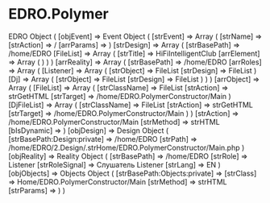 # EDRO.Polymer
EDRO Object
(
    [objEvent] => Event Object
        (
            [strEvent] => Array
                (
                    [strName] => 
                    [strAction] => /
                    [arrParams] => 
                )
            [strDesign] => Array
                (
                    [strBasePath] => /home/EDRO
                    [FileList] => Array
                        (
                            [strTitle] => HiFiIntelligentClub
                            [arrElement] => Array
                                (
                                )
                        )
                )
            [arrReality] => Array
                (
                    [strBasePath] => /home/EDRO
                    [arrRoles] => Array
                        (
                            [Listener] => Array
                                (
                                    [strObject] => FileList
                                    [strDesign] => FileList
                                )
                            [Dj] => Array
                                (
                                    [strObject] => FileList
                                    [strDesign] => FileList
                                )
                        )
                )
            [arrObject] => Array
                (
                    [FileList] => Array
                        (
                            [strClassName] => FileList
                            [strAction] => strGetHTML
                            [strTarget] => /home/EDRO.PolymerConstructor/Main
                        )
                    [DjFileList] => Array
                        (
                            [strClassName] => FileList
                            [strAction] => strGetHTML
                            [strTarget] => /home/EDRO.PolymerConstructor/Main
                        )
                )
            [strAction] => /home/EDRO.PolymerConstructor/Main
            [strMethod] => strHTML
            [bIsDynamic] => 
        )
    [objDesign] => Design Object
        (
            [strBasePath:Design:private] => /home/EDRO
            [strPath] => /home/EDRO/2.Design/.strHome/EDRO.PolymerConstructor/Main.php
        )
    [objReality] => Reality Object
        (
            [strBasePath] => /home/EDRO
            [strRole] => Listener
            [strRoleSignal] => 	Слушатель	Listener
            [strLang] => EN
        )
    [objObjects] => Objects Object
        (
            [strBasePath:Objects:private] => 
            [strClass] => Home/EDRO.PolymerConstructor/Main
            [strMethod] => strHTML
            [strParams] => 
        )
)
